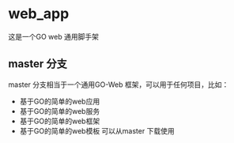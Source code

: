 # web_app
这是一个GO web 通用脚手架
## master 分支
master 分支相当于一个通用GO-Web 框架，可以用于任何项目，比如：
- 基于GO的简单的web应用
- 基于GO的简单的web服务
- 基于GO的简单的web框架
- 基于GO的简单的web模板
可以从master 下载使用
